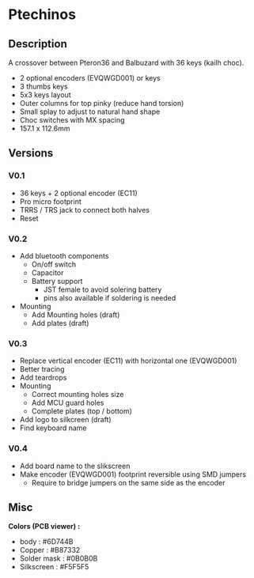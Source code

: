 # Ptechinos

## Description
A crossover between Pteron36 and Balbuzard with 36 keys (kailh choc).
  - 2 optional encoders (EVQWGD001) or keys
  - 3 thumbs keys
  - 5x3 keys layout
  - Outer columns for top pinky (reduce hand torsion)
  - Small splay to adjust to natural hand shape
  - Choc switches with MX spacing
  - 157.1 x 112.6mm


## Versions
### V0.1

  - 36 keys + 2 optional encoder (EC11)
  - Pro micro footprint
  - TRRS / TRS jack to connect both halves
  - Reset


### V0.2

  - Add bluetooth components
    - On/off switch
    - Capacitor
    - Battery support
      - JST female to avoid solering battery
      - pins also available if soldering is needed
  - Mounting
    - Add Mounting holes (draft)
    - Add plates (draft)


### V0.3

  - Replace vertical encoder (EC11) with horizontal one (EVQWGD001)
  - Better tracing
  - Add teardrops
  - Mounting
    - Correct mounting holes size
    - Add MCU guard holes
    - Complete plates (top / bottom)
  - Add logo to silkcreen (draft)
  - Find keyboard name


### V0.4

  - Add board name to the slikscreen
  - Make encoder (EVQWGD001) footprint reversible using SMD jumpers
    - Require to bridge jumpers on the same side as the encoder




## Misc
**Colors (PCB viewer) :**
  - body : #6D744B
  - Copper : #B87332
  - Solder mask : #0B0B0B
  - Silkscreen : #F5F5F5

